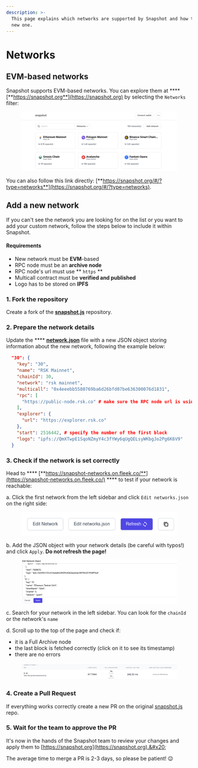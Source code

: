 ```yaml
---
description: >-
  This page explains which networks are supported by Snapshot and how to add a
  new one.
---
```


# Networks

## EVM-based networks

Snapshot supports EVM-based networks. You can explore them at **** [**https://snapshot.org**](https://snapshot.org) by selecting the `Networks` filter:

<figure><img src="../.gitbook/assets/image (7) (3).png" alt=""><figcaption></figcaption></figure>

You can also follow this link directly: [**https://snapshot.org/#/?type=networks**](https://snapshot.org/#/?type=networks).

## Add a new network

If you can't see the network you are looking for on the list or you want to add your custom network, follow the steps below to include it within Snapshot.

#### Requirements

* New network must be **EVM**-based
* RPC node must be an **archive node**
* RPC node's url must use ** `https` **&#x20;
* Multicall contract must be **verified and published**&#x20;
* Logo has to be stored on **IPFS**

### 1. Fork the repository

Create a fork of the [**snapshot.js**](https://github.com/snapshot-labs/snapshot.js) repository.

### 2. Prepare the network details

Update the **** [**network.json**](https://github.com/snapshot-labs/snapshot.js/blob/master/src/networks.json) file with a new JSON object storing information about the new network, following the example below:

```json
  "30": {
    "key": "30",
    "name": "RSK Mainnet",
    "chainId": 30,
    "network": "rsk mainnet",
    "multicall": "0x4eeebb5580769ba6d26bfd07be636300076d1831",
    "rpc": [
      "https://public-node.rsk.co" # make sure the RPC node url is using https protocol
    ],
    "explorer": {
      "url": "https://explorer.rsk.co"
    },
    "start": 2516442, # specify the number of the first block
    "logo": "ipfs://QmXTwpE1SqoNZmyY4c3fYWy6qUgQELsyWKbgJo2Pg6K6V9" 
  }
```

### 3. Check if the network is set correctly

Head to **** [**https://snapshot-networks.on.fleek.co/**](https://snapshot-networks.on.fleek.co/) **** to test if your network is reachable:

a. Click the first network from the left sidebar and click `Edit networks.json` on the right side:

<figure><img src="../.gitbook/assets/image (1) (4) (1).png" alt=""><figcaption></figcaption></figure>

b. Add the JSON object with your network details (be careful with typos!) and click `Apply`. **Do not refresh the page!**

<figure><img src="../.gitbook/assets/image (3).png" alt=""><figcaption></figcaption></figure>

c. Search for your network in the left sidebar. You can look for the `chainId` or the network's `name`

d. Scroll up to the top of the page and check if:

* it is a Full Archive node
* the last block is fetched correctly (click on it to see its timestamp)
* there are no errors

<figure><img src="../.gitbook/assets/image (8).png" alt=""><figcaption></figcaption></figure>

### 4. Create a Pull Request

If everything works correctly create a new PR on the original [snapshot.js](https://github.com/snapshot-labs/snapshot.js/) repo.

### 5. Wait for the team to approve the PR

It's now in the hands of the Snapshot team to review your changes and apply them to [https://snapshot.org](https://snapshot.org).&#x20;

The average time to merge a PR is 2-3 days, so please be patient! 😉

